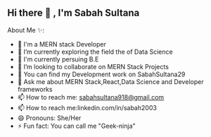 ## Hi there 👋 , I'm Sabah Sultana

   About Me ✨:

- 🔭 I'm a MERN stack Developer
- 🌱 I’m currently exploring the field the of Data Science 
- 🌱 I'm currently persuing B.E
- 👯 I’m looking to collaborate on MERN Stack Projects
- 🤔 You can find my Development work on SabahSultana29
- 💬 Ask me about MERN Stack,React,Data Science and Developer frameworks
- 📫 How to reach me: sabahsultana918@gmail.com
- 📫 How to reach me:linkedin.com/in/sabah2003
- 😄 Pronouns: She/Her
- ⚡ Fun fact: You can call me "Geek-ninja"

